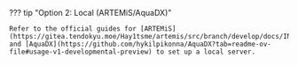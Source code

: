 ??? tip "Option 2: Local (ARTEMiS/AquaDX)"
  
    Refer to the official guides for [ARTEMiS](https://gitea.tendokyu.moe/Hay1tsme/artemis/src/branch/develop/docs/INSTALL_WINDOWS.md) and [AquaDX](https://github.com/hykilpikonna/AquaDX?tab=readme-ov-file#usage-v1-developmental-preview) to set up a local server.